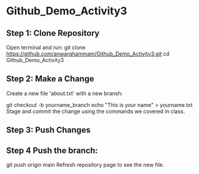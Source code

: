 # Github_Demo_Activity3


## Step 1: Clone Repository

Open terminal and run:
git clone https://github.com/anwarghammam/Github_Demo_Activity3.git
cd Github_Demo_Activity3

## Step 2: Make a Change

Create a new file 'about.txt' with a new bransh:

git checkout -b yourname_branch
echo "This is your name" > yourname.txt
Stage and commit the change using the commands we covered in class.

## Step 3: Push Changes

## Step 4 Push the branch:
git push origin main
Refresh repository page to see the new file.



